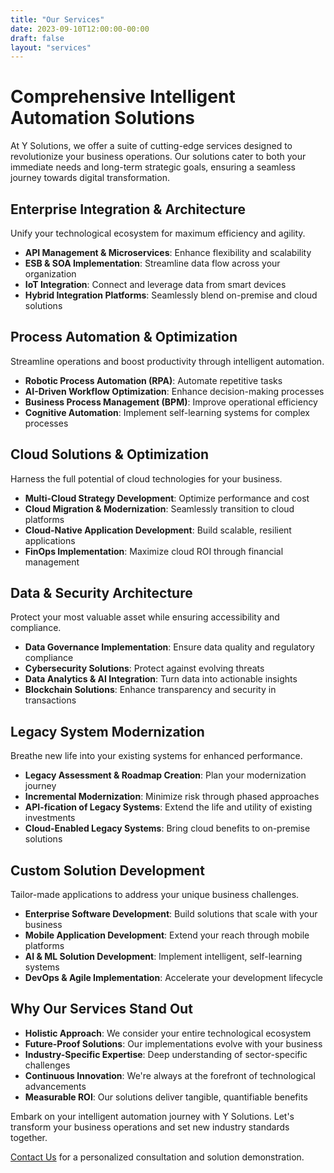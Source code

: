 ```yaml
---
title: "Our Services"
date: 2023-09-10T12:00:00-00:00
draft: false
layout: "services"
---
```


# Comprehensive Intelligent Automation Solutions

At Y Solutions, we offer a suite of cutting-edge services designed to revolutionize your business operations. Our solutions cater to both your immediate needs and long-term strategic goals, ensuring a seamless journey towards digital transformation.

## Enterprise Integration & Architecture

Unify your technological ecosystem for maximum efficiency and agility.

- **API Management & Microservices**: Enhance flexibility and scalability
- **ESB & SOA Implementation**: Streamline data flow across your organization
- **IoT Integration**: Connect and leverage data from smart devices
- **Hybrid Integration Platforms**: Seamlessly blend on-premise and cloud solutions

## Process Automation & Optimization

Streamline operations and boost productivity through intelligent automation.

- **Robotic Process Automation (RPA)**: Automate repetitive tasks
- **AI-Driven Workflow Optimization**: Enhance decision-making processes
- **Business Process Management (BPM)**: Improve operational efficiency
- **Cognitive Automation**: Implement self-learning systems for complex processes

## Cloud Solutions & Optimization

Harness the full potential of cloud technologies for your business.

- **Multi-Cloud Strategy Development**: Optimize performance and cost
- **Cloud Migration & Modernization**: Seamlessly transition to cloud platforms
- **Cloud-Native Application Development**: Build scalable, resilient applications
- **FinOps Implementation**: Maximize cloud ROI through financial management

## Data & Security Architecture

Protect your most valuable asset while ensuring accessibility and compliance.

- **Data Governance Implementation**: Ensure data quality and regulatory compliance
- **Cybersecurity Solutions**: Protect against evolving threats
- **Data Analytics & AI Integration**: Turn data into actionable insights
- **Blockchain Solutions**: Enhance transparency and security in transactions

## Legacy System Modernization

Breathe new life into your existing systems for enhanced performance.

- **Legacy Assessment & Roadmap Creation**: Plan your modernization journey
- **Incremental Modernization**: Minimize risk through phased approaches
- **API-fication of Legacy Systems**: Extend the life and utility of existing investments
- **Cloud-Enabled Legacy Systems**: Bring cloud benefits to on-premise solutions

## Custom Solution Development

Tailor-made applications to address your unique business challenges.

- **Enterprise Software Development**: Build solutions that scale with your business
- **Mobile Application Development**: Extend your reach through mobile platforms
- **AI & ML Solution Development**: Implement intelligent, self-learning systems
- **DevOps & Agile Implementation**: Accelerate your development lifecycle

## Why Our Services Stand Out

- **Holistic Approach**: We consider your entire technological ecosystem
- **Future-Proof Solutions**: Our implementations evolve with your business
- **Industry-Specific Expertise**: Deep understanding of sector-specific challenges
- **Continuous Innovation**: We're always at the forefront of technological advancements
- **Measurable ROI**: Our solutions deliver tangible, quantifiable benefits

Embark on your intelligent automation journey with Y Solutions. Let's transform your business operations and set new industry standards together.

[Contact Us](/contact) for a personalized consultation and solution demonstration.
